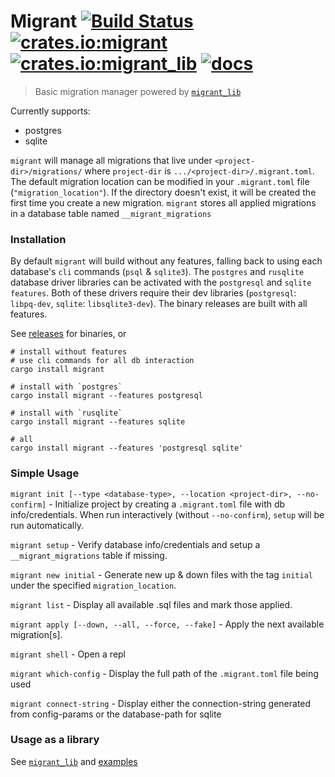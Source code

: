 # Migrant [![Build Status](https://travis-ci.org/jaemk/migrant.svg?branch=master)](https://travis-ci.org/jaemk/migrant) [![crates.io:migrant](https://img.shields.io/crates/v/migrant.svg?label=migrant)](https://crates.io/crates/migrant) [![crates.io:migrant_lib](https://img.shields.io/crates/v/migrant_lib.svg?label=migrant_lib)](https://crates.io/crates/migrant_lib) [![docs](https://docs.rs/migrant_lib/badge.svg)](https://docs.rs/migrant_lib)
> Basic migration manager powered by [`migrant_lib`](https://github.com/jaemk/migrant/tree/master/migrant_lib)

Currently supports:
 * postgres
 * sqlite


`migrant` will manage all migrations that live under `<project-dir>/migrations/` where `project-dir` is `.../<project-dir>/.migrant.toml`.
The default migration location can be modified in your `.migrant.toml` file (`"migration_location"`).
If the directory doesn't exist, it will be created the first time you create a new migration.
`migrant` stores all applied migrations in a database table named `__migrant_migrations`


### Installation

By default `migrant` will build without any features, falling back to using each database's `cli` commands (`psql` & `sqlite3`).
The `postgres` and `rusqlite` database driver libraries can be activated with the `postgresql` and `sqlite` `features`.
Both of these drivers require their dev libraries (`postgresql`: `libpq-dev`, `sqlite`: `libsqlite3-dev`).
The binary releases are built with all features.

See [releases](https://github.com/jaemk/migrant/releases) for binaries, or

```shell
# install without features
# use cli commands for all db interaction
cargo install migrant

# install with `postgres`
cargo install migrant --features postgresql

# install with `rusqlite`
cargo install migrant --features sqlite

# all
cargo install migrant --features 'postgresql sqlite'
```

### Simple Usage

`migrant init [--type <database-type>, --location <project-dir>, --no-confirm]` - Initialize project by creating a `.migrant.toml` file with db info/credentials.
When run interactively (without `--no-confirm`), `setup` will be run automatically.

`migrant setup` - Verify database info/credentials and setup a `__migrant_migrations` table if missing.

`migrant new initial` - Generate new up & down files with the tag `initial` under the specified `migration_location`.

`migrant list` - Display all available .sql files and mark those applied.

`migrant apply [--down, --all, --force, --fake]` - Apply the next available migration[s].

`migrant shell` - Open a repl

`migrant which-config` - Display the full path of the `.migrant.toml` file being used

`migrant connect-string` - Display either the connection-string generated from config-params or the database-path for sqlite


### Usage as a library

See [`migrant_lib`](https://github.com/jaemk/migrant/tree/master/migrant_lib) and [examples](https://github.com/jaemk/migrant/tree/master/migrant_lib/examples)

